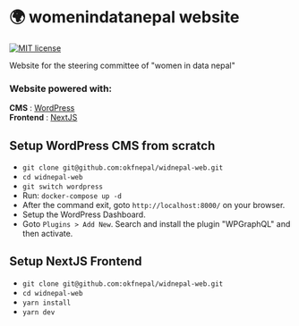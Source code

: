 # 🌍 womenindatanepal website
[![MIT license](https://img.shields.io/github/license/mashape/apistatus.svg?style=flat)](https://github.com/okfnepal/widnepal-web/blob/master/LICENSE)

Website for the steering committee of "women in data nepal"

### Website powered with:
**CMS** : [WordPress](https://wordpress.com/)  \
**Frontend** : [NextJS](https://nextjs.org/)

## Setup WordPress CMS from scratch
- ```git clone git@github.com:okfnepal/widnepal-web.git```
- ```cd widnepal-web```
- ```git switch wordpress```
- Run: `docker-compose up -d`
- After the command exit, goto `http://localhost:8000/` on your browser.
- Setup the WordPress Dashboard.
- Goto `Plugins > Add New`. Search and install the plugin "WPGraphQL" and then activate.

## Setup NextJS Frontend
- ```git clone git@github.com:okfnepal/widnepal-web.git```
- ```cd widnepal-web```
- ```yarn install```
- ```yarn dev```
